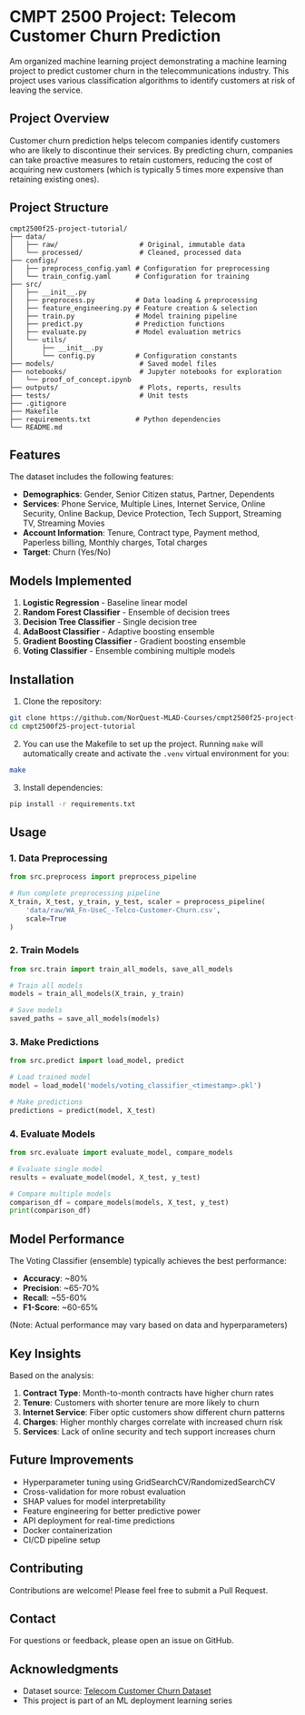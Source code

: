 # CMPT 2500 Project: Telecom Customer Churn Prediction

Am organized machine learning project demonstrating a machine learning project to predict customer churn in the telecommunications industry. This project uses various classification algorithms to identify customers at risk of leaving the service.

## Project Overview

Customer churn prediction helps telecom companies identify customers who are likely to discontinue their services. By predicting churn, companies can take proactive measures to retain customers, reducing the cost of acquiring new customers (which is typically 5 times more expensive than retaining existing ones).

## Project Structure

```output
cmpt2500f25-project-tutorial/
├── data/
│   ├── raw/                    # Original, immutable data
│   └── processed/              # Cleaned, processed data
├── configs/
│   ├── preprocess_config.yaml # Configuration for preprocessing
│   └── train_config.yaml      # Configuration for training
├── src/
│   ├── __init__.py
│   ├── preprocess.py          # Data loading & preprocessing
│   ├── feature_engineering.py # Feature creation & selection
│   ├── train.py               # Model training pipeline
│   ├── predict.py             # Prediction functions
│   ├── evaluate.py            # Model evaluation metrics
│   └── utils/
│       ├── __init__.py
│       └── config.py          # Configuration constants
├── models/                     # Saved model files
├── notebooks/                  # Jupyter notebooks for exploration
│   └── proof_of_concept.ipynb
├── outputs/                    # Plots, reports, results
├── tests/                      # Unit tests
├── .gitignore
├── Makefile
├── requirements.txt           # Python dependencies
└── README.md
```

## Features

The dataset includes the following features:

- **Demographics**: Gender, Senior Citizen status, Partner, Dependents
- **Services**: Phone Service, Multiple Lines, Internet Service, Online Security, Online Backup, Device Protection, Tech Support, Streaming TV, Streaming Movies
- **Account Information**: Tenure, Contract type, Payment method, Paperless billing, Monthly charges, Total charges
- **Target**: Churn (Yes/No)

## Models Implemented

1. **Logistic Regression** - Baseline linear model
2. **Random Forest Classifier** - Ensemble of decision trees
3. **Decision Tree Classifier** - Single decision tree
4. **AdaBoost Classifier** - Adaptive boosting ensemble
5. **Gradient Boosting Classifier** - Gradient boosting ensemble
6. **Voting Classifier** - Ensemble combining multiple models

## Installation

1. Clone the repository:

```bash
git clone https://github.com/NorQuest-MLAD-Courses/cmpt2500f25-project-tutorial.git
cd cmpt2500f25-project-tutorial
```

2. You can use the Makefile to set up the project. Running `make` will automatically create and activate the `.venv` virtual environment for you:

```bash
make
```

3. Install dependencies:

```bash
pip install -r requirements.txt
```

## Usage

### 1. Data Preprocessing

```python
from src.preprocess import preprocess_pipeline

# Run complete preprocessing pipeline
X_train, X_test, y_train, y_test, scaler = preprocess_pipeline(
    'data/raw/WA_Fn-UseC_-Telco-Customer-Churn.csv',
    scale=True
)
```

### 2. Train Models

```python
from src.train import train_all_models, save_all_models

# Train all models
models = train_all_models(X_train, y_train)

# Save models
saved_paths = save_all_models(models)
```

### 3. Make Predictions

```python
from src.predict import load_model, predict

# Load trained model
model = load_model('models/voting_classifier_<timestamp>.pkl')

# Make predictions
predictions = predict(model, X_test)
```

### 4. Evaluate Models

```python
from src.evaluate import evaluate_model, compare_models

# Evaluate single model
results = evaluate_model(model, X_test, y_test)

# Compare multiple models
comparison_df = compare_models(models, X_test, y_test)
print(comparison_df)
```

## Model Performance

The Voting Classifier (ensemble) typically achieves the best performance:

- **Accuracy**: ~80%
- **Precision**: ~65-70%
- **Recall**: ~55-60%
- **F1-Score**: ~60-65%

(Note: Actual performance may vary based on data and hyperparameters)

## Key Insights

Based on the analysis:

1. **Contract Type**: Month-to-month contracts have higher churn rates
2. **Tenure**: Customers with shorter tenure are more likely to churn
3. **Internet Service**: Fiber optic customers show different churn patterns
4. **Charges**: Higher monthly charges correlate with increased churn risk
5. **Services**: Lack of online security and tech support increases churn

## Future Improvements

- Hyperparameter tuning using GridSearchCV/RandomizedSearchCV
- Cross-validation for more robust evaluation
- SHAP values for model interpretability
- Feature engineering for better predictive power
- API deployment for real-time predictions
- Docker containerization
- CI/CD pipeline setup

## Contributing

Contributions are welcome! Please feel free to submit a Pull Request.

## Contact

For questions or feedback, please open an issue on GitHub.

## Acknowledgments

- Dataset source: [Telecom Customer Churn Dataset](https://www.kaggle.com/datasets/yeanzc/telco-customer-churn-ibm-dataset)
- This project is part of an ML deployment learning series
